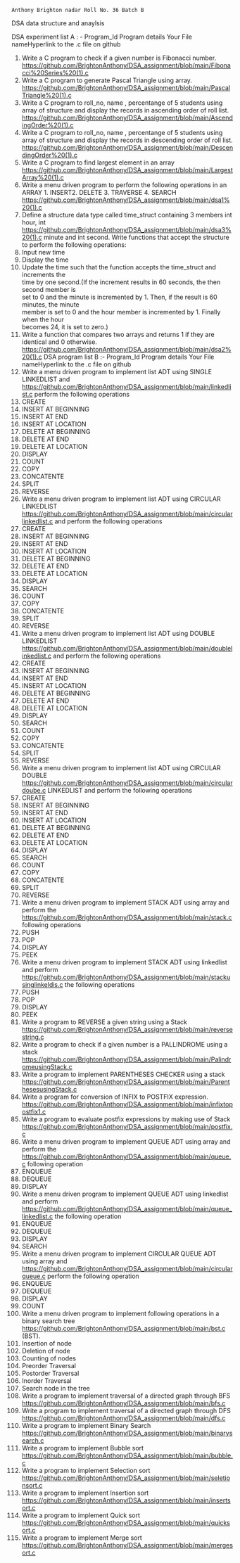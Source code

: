 	Anthony Brighton nadar Roll No. 36 Batch B

DSA
data structure and anaylsis

DSA experiment list A : -
Program_Id	Program details	Your File nameHyperlink to the .c file on github
1.	Write a C program to check if a given number is Fibonacci number.	https://github.com/BrightonAnthony/DSA_assignment/blob/main/Fibonacci%20Series%20(1).c
2.	Write a C program to generate Pascal Triangle using array.	https://github.com/BrightonAnthony/DSA_assignment/blob/main/PascalTriangle%20(1).c
3.	Write a C program to roll_no, name , percentange of 5 students using array of structure and display the records in ascending order of roll list.	https://github.com/BrightonAnthony/DSA_assignment/blob/main/AscendingOrder%20(1).c
4.	Write a C program to roll_no, name , percentange of 5 students using array of structure and display the records in descending order of roll list.	https://github.com/BrightonAnthony/DSA_assignment/blob/main/DescendingOrder%20(1).c
5.	Write a C program to find largest element in an array	https://github.com/BrightonAnthony/DSA_assignment/blob/main/LargestArray%20(1).c
6.	Write a menu driven program to perform the following operations in an ARRAY 1. INSERT2. DELETE 3. TRAVERSE 4. SEARCH	https://github.com/BrightonAnthony/DSA_assignment/blob/main/dsa1%20(1).c
7.	Define a structure data type called time_struct containing 3 members int hour, int	https://github.com/BrightonAnthony/DSA_assignment/blob/main/dsa3%20(1).c
minute and int second. Write functions that accept the structure to perform the	
following operations:	
1. Input new time	
2. Display the time	
3. Update the time such that the function accepts the time_struct and increments the	
time by one second.(If the increment results in 60 seconds, the then second member is	
set to 0 and the minute is incremented by 1. Then, if the result is 60 minutes, the minute	
member is set to 0 and the hour member is incremented by 1. Finally when the hour	
becomes 24, it is set to zero.)	
8.	Write a function that compares two arrays and returns 1 if they are identical and 0 otherwise.	https://github.com/BrightonAnthony/DSA_assignment/blob/main/dsa2%20(1).c
DSA program list B :-
Program_Id	Program details	Your File nameHyperlink to the .c file on github
1.	Write a menu driven program to implement list ADT using SINGLE LINKEDLIST and	https://github.com/BrightonAnthony/DSA_assignment/blob/main/linkedlist.c
perform the following operations	
1. CREATE	
2. INSERT AT BEGINNING	
3. INSERT AT END	
4. INSERT AT LOCATION	
5. DELETE AT BEGINNING	
6. DELETE AT END	
7. DELETE AT LOCATION	
8. DISPLAY	
10. COUNT	
11. COPY	
12. CONCATENTE	
13. SPLIT	
14. REVERSE	
2.	Write a menu driven program to implement list ADT using CIRCULAR LINKEDLIST	https://github.com/BrightonAnthony/DSA_assignment/blob/main/circularlinkedlist.c
and perform the following operations	
1. CREATE	
2. INSERT AT BEGINNING	
3. INSERT AT END	
4. INSERT AT LOCATION	
5. DELETE AT BEGINNING	
6. DELETE AT END	
7. DELETE AT LOCATION	
8. DISPLAY	
9. SEARCH	
10. COUNT	
11. COPY	
12. CONCATENTE	
13. SPLIT	
14. REVERSE	
3.	Write a menu driven program to implement list ADT using DOUBLE LINKEDLIST	https://github.com/BrightonAnthony/DSA_assignment/blob/main/doublelinkedlist.c
and perform the following operations	
1. CREATE	
2. INSERT AT BEGINNING	
3. INSERT AT END	
4. INSERT AT LOCATION	
5. DELETE AT BEGINNING	
6. DELETE AT END	
7. DELETE AT LOCATION	
8. DISPLAY	
9. SEARCH	
10. COUNT	
11. COPY	
12. CONCATENTE	
13. SPLIT	
14. REVERSE	
4.	Write a menu driven program to implement list ADT using CIRCULAR DOUBLE	https://github.com/BrightonAnthony/DSA_assignment/blob/main/circulardoube.c
LINKEDLIST and perform the following operations	
1. CREATE	
2. INSERT AT BEGINNING	
3. INSERT AT END	
4. INSERT AT LOCATION	
5. DELETE AT BEGINNING	
6. DELETE AT END	
7. DELETE AT LOCATION	
8. DISPLAY	
9. SEARCH	
10. COUNT	
11. COPY	
12. CONCATENTE	
13. SPLIT	
14. REVERSE	
5.	Write a menu driven program to implement STACK ADT using array and perform the	https://github.com/BrightonAnthony/DSA_assignment/blob/main/stack.c
following operations	
1. PUSH	
2. POP	
3. DISPLAY	
4. PEEK	
6.	Write a menu driven program to implement STACK ADT using linkedlist and perform	https://github.com/BrightonAnthony/DSA_assignment/blob/main/stackusinglinkeldis.c
the following operations	
1. PUSH	
2. POP	
3. DISPLAY	
4. PEEK	
7.	Write a program to REVERSE a given string using a Stack	https://github.com/BrightonAnthony/DSA_assignment/blob/main/reversestring.c
8.	Write a program to check if a given number is a PALLINDROME using a stack	https://github.com/BrightonAnthony/DSA_assignment/blob/main/PalindromeusingStack.c
9.	Write a program to implement PARENTHESES CHECKER using a stack	https://github.com/BrightonAnthony/DSA_assignment/blob/main/ParenthesesusingStack.c
10.	Write a program for conversion of INFIX to POSTFIX expression.	https://github.com/BrightonAnthony/DSA_assignment/blob/main/infixtopostfix1.c
11.	Write a program to evaluate postfix expressions by making use of Stack	https://github.com/BrightonAnthony/DSA_assignment/blob/main/postfix.c
12.	Write a menu driven program to implement QUEUE ADT using array and perform the	https://github.com/BrightonAnthony/DSA_assignment/blob/main/queue.c
following operation	
1. ENQUEUE	
2. DEQUEUE	
3. DISPLAY	
13.	Write a menu driven program to implement QUEUE ADT using linkedlist and perform	https://github.com/BrightonAnthony/DSA_assignment/blob/main/queue_linkedlist.c
the following operation	
1. ENQUEUE	
2. DEQUEUE	
3. DISPLAY	
4. SEARCH	
14.	Write a menu driven program to implement CIRCULAR QUEUE ADT using array and	https://github.com/BrightonAnthony/DSA_assignment/blob/main/circularqueue.c
perform the following operation	
1. ENQUEUE	
2. DEQUEUE	
3. DISPLAY	
4. COUNT	
15.	Write a menu driven program to implement following operations in a binary search tree	https://github.com/BrightonAnthony/DSA_assignment/blob/main/bst.c
(BST).	
1. Insertion of node	
2. Deletion of node	
3. Counting of nodes	
4. Preorder Traversal	
5. Postorder Traversal	
6. Inorder Traversal	
7. Search node in the tree	
16.	Write a program to implement traversal of a directed graph through BFS	https://github.com/BrightonAnthony/DSA_assignment/blob/main/bfs.c
17.	Write a program to implement traversal of a directed graph through DFS	https://github.com/BrightonAnthony/DSA_assignment/blob/main/dfs.c
18.	Write a program to implement Binary Search	https://github.com/BrightonAnthony/DSA_assignment/blob/main/binarysearch.c
19.	Write a program to implement Bubble sort	https://github.com/BrightonAnthony/DSA_assignment/blob/main/bubble.c
20.	Write a program to implement Selection sort	https://github.com/BrightonAnthony/DSA_assignment/blob/main/seletionsort.c
21.	Write a program to implement Insertion sort	https://github.com/BrightonAnthony/DSA_assignment/blob/main/insertsort.c
22.	Write a program to implement Quick sort	https://github.com/BrightonAnthony/DSA_assignment/blob/main/quicksort.c
23.	Write a program to implement Merge sort	https://github.com/BrightonAnthony/DSA_assignment/blob/main/mergesort.c
